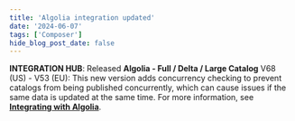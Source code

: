 ```yaml
---
title: 'Algolia integration updated'
date: '2024-06-07'
tags: ['Composer']
hide_blog_post_date: false
---
```

**INTEGRATION HUB**: Released **Algolia - Full / Delta / Large Catalog** V68 (US) - V53 (EU): This new version adds concurrency checking to prevent catalogs from being published concurrently, which can cause issues if the same data is updated at the same time. For more information, see **[Integrating with Algolia](/docs/composer/integration-hub/site-search/algolia)**.
